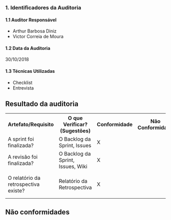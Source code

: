 ### 1. Identificadores da Auditoria

#### 1.1 Auditor Responsável

- Arthur Barbosa Diniz
- Victor Correia de Moura

#### 1.2 Data da Auditoria

30/10/2018

#### 1.3 Técnicas Utilizadas

- Checklist
- Entrevista

## Resultado da auditoria

<table>
  <tr>
    <th>Artefato/Requisito</th>
    <th>O que Verificar? (Sugestões)</th>
    <th>Conformidade</th>
    <th>Não Conformidade</th>
    <th>Observação</th>
    <th>Evidências</th>
  </tr>
  <tr>
    <td>A sprint foi finalizada?</td>
    <td>O Backlog da Sprint, Issues</td>
    <td>X</td>
    <td></td>
    <td></td>
    <td></td>
  </tr>
  <tr>
    <td>A revisão foi finalizada?</td>
    <td>O Backlog da Sprint, Issues, Wiki</td>
    <td>X</td>
    <td></td>
    <td></td>
    <td></td>
  </tr>
  <tr>
    <td>O relatório da retrospectiva existe?</td>
    <td>Relatório da Retrospectiva</td>
    <td>X</td>
    <td></td>
    <td>Foi produzido um relatório informal</td>
    <td></td>
  </tr>
</table>

## Não conformidades
